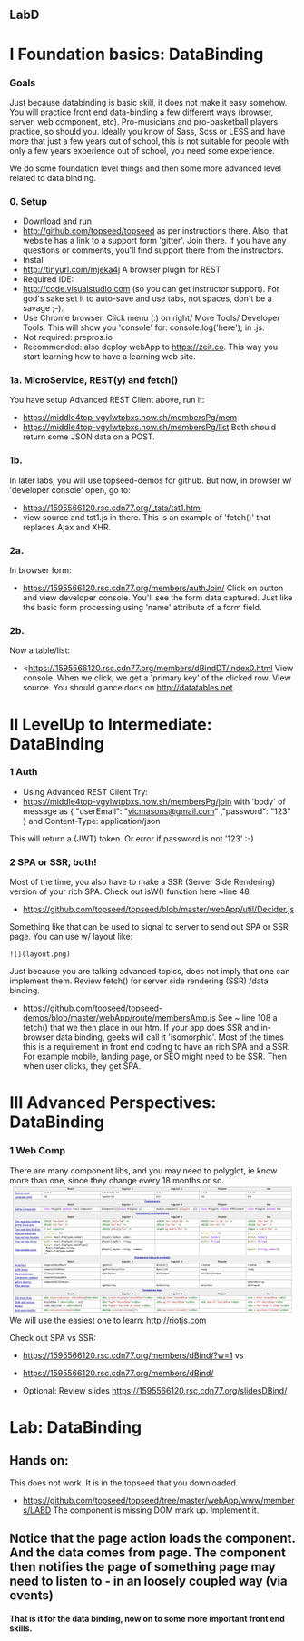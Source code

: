 ## LabD
# I Foundation basics: DataBinding

### Goals
Just because databinding is basic skill, it does not make it easy somehow. You will practice front end data-binding a few different ways (browser, server, web component, etc). Pro-musicians and pro-basketball players practice, so should you. Ideally you know of Sass, Scss or LESS and have more that just a few years out of school, this is not suitable for people with only a few years experience out of school, you need some experience.

We do some foundation level things and then some more advanced level related to data binding. 

### 0. Setup
- Download and run
- <http://github.com/topseed/topseed> as per instructions there. Also, that website has a link to a support form 'gitter'. Join there. If you have any questions or comments, you'll find support there from the instructors.
- Install  
- <http://tinyurl.com/mjeka4j> A browser plugin for REST
- Required IDE: 
- <http://code.visualstudio.com> (so you can get instructor support). For god's sake set it to auto-save and use tabs, not spaces, don't be a savage ;-).
- Use Chrome browser. Click menu (:) on right/ More Tools/ Developer Tools. This will show you 'console' for: console.log('here'); in .js.
- Not required: prepros.io
- Recommended: also deploy webApp to <https://zeit.co>. This way you start learning how to have a learning web site.

### 1a. MicroService, REST(y) and fetch()
You have setup Advanced REST Client above, run it:
- https://middle4top-vgylwtpbxs.now.sh/membersPg/mem
- https://middle4top-vgylwtpbxs.now.sh/membersPg/list
Both should return some JSON data on a POST.

### 1b.
In later labs, you will use topseed-demos for github. But now, in browser w/ 'developer console' open, go to:
- <https://1595566120.rsc.cdn77.org/_tsts/tst1.html>
- view source and tst1.js in there.
This is an example of 'fetch()' that replaces Ajax and XHR.

### 2a.
In browser form:
- <https://1595566120.rsc.cdn77.org/members/authJoin/>
Click on button and view developer console.
You'll see the form data captured. Just like the basic form processing using 'name' attribute of a form field.

### 2b. 
Now a table/list:
- <https://1595566120.rsc.cdn77.org/members/dBindDT/index0.html
View console. When we click, we get a 'primary key' of the clicked row.
VIew source.
You should glance docs on <http://datatables.net>. 

# II LevelUp to Intermediate: DataBinding

### 1 Auth
- Using Advanced REST Client 
 Try:
- https://middle4top-vgylwtpbxs.now.sh/membersPg/join
with 'body' of message as 
{
	"userEmail": "vicmasons@gmail.com"
	,"password": "123"
}
and Content-Type: application/json

This will return a (JWT) token. Or error if password is not '123' :-)

### 2 SPA or SSR, both!
Most of the time, you also have to make a SSR (Server Side Rendering) version of your rich SPA. Check out isW() function here ~line 48.
- <https://github.com/topseed/topseed/blob/master/webApp/util/Decider.js>

Something like that can be used to signal to server to send out SPA or SSR page. You can use w/ layout like:

	![](layout.png)

Just because you are talking advanced topics, does not imply that one can implement them.
Review fetch() for server side rendering (SSR) /data binding.
- <https://github.com/topseed/topseed-demos/blob/master/webApp/route/membersAmp.js>
See ~ line 108 a fetch() that we then place in our htm. If your app does SSR and in-browser data binding, geeks will call it 'isomorphic'. Most of the times this is a requirement in front end coding to have an rich SPA and a SSR. For example mobile, landing page, or SEO might need to be SSR. Then when user clicks, they get SPA.

# III Advanced Perspectives: DataBinding

### 1 Web Comp
There are many component libs, and you may need to polyglot, ie know more than one, since they change every 18 months or so.
![](poly.png)
We will use the easiest one to learn: <http://riotjs.com>

Check out SPA vs SSR:
- <https://1595566120.rsc.cdn77.org/members/dBind/?w=1>
vs
- <https://1595566120.rsc.cdn77.org/members/dBind/>


- Optional: Review slides https://1595566120.rsc.cdn77.org/slidesDBind/

# Lab: DataBinding
## Hands on:

This does not work. It is in the topseed that you downloaded.
- <https://github.com/topseed/topseed/tree/master/webApp/www/members/LABD>
The component is missing DOM mark up.
Implement it.

## Notice that the page action loads the component. And the data comes from page. The component then notifies the page of something page may need to listen to - in an loosely coupled way (via events)


#### That is it for the data binding, now on to some more important front end skills. 



